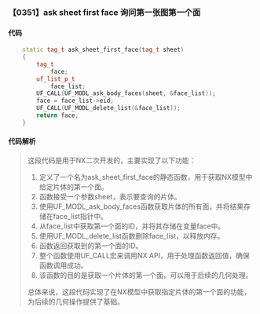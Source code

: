 ### 【0351】ask sheet first face 询问第一张图第一个面

#### 代码

```cpp
    static tag_t ask_sheet_first_face(tag_t sheet)  
    {  
        tag_t  
            face;  
        uf_list_p_t  
            face_list;  
        UF_CALL(UF_MODL_ask_body_faces(sheet, &face_list));  
        face = face_list->eid;  
        UF_CALL(UF_MODL_delete_list(&face_list));  
        return face;  
    }

```

#### 代码解析

> 这段代码是用于NX二次开发的，主要实现了以下功能：
>
> 1. 定义了一个名为ask_sheet_first_face的静态函数，用于获取NX模型中给定片体的第一个面。
> 2. 函数接受一个参数sheet，表示要查询的片体。
> 3. 使用UF_MODL_ask_body_faces函数获取片体的所有面，并将结果存储在face_list指针中。
> 4. 从face_list中获取第一个面的ID，并将其存储在变量face中。
> 5. 使用UF_MODL_delete_list函数删除face_list，以释放内存。
> 6. 函数返回获取到的第一个面的ID。
> 7. 整个函数使用UF_CALL宏来调用NX API，用于处理函数返回值，确保函数调用成功。
> 8. 该函数的目的是获取一个片体的第一个面，可以用于后续的几何处理。
>
> 总体来说，这段代码实现了在NX模型中获取指定片体的第一个面的功能，为后续的几何操作提供了基础。
>
